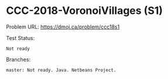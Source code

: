 # CCC-2018-VoronoiVillages (S1)

Problem URL:
    https://dmoj.ca/problem/ccc18s1
    
Test Status:
    
    Not ready
    
Branches:

    master: Not ready. Java. Netbeans Project.
